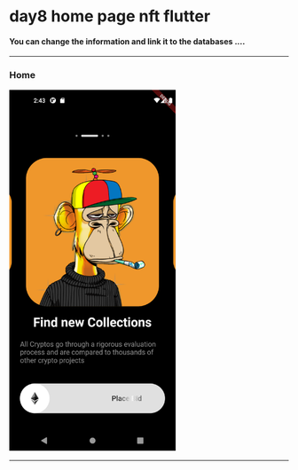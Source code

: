 

 <h1> day8 home page nft flutter</h1>  
 
 
 
<h4> You can change the information and link it to the databases ....</h4>


<hr>


<h3>Home</h3> 


<img src="https://github.com/abenkoula71/day8-home-page-nft/blob/main/Screenshot_1680187414.png" width="300" /> 



<hr>

